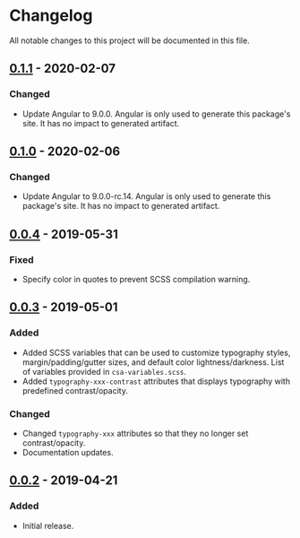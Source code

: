 # Changelog
All notable changes to this project will be documented in this file.

## [0.1.1] - 2020-02-07

### Changed
- Update Angular to 9.0.0. Angular is only used to generate this package's site. It has no impact to generated artifact.

## [0.1.0] - 2020-02-06

### Changed
- Update Angular to 9.0.0-rc.14. Angular is only used to generate this package's site. It has no impact to generated artifact.

## [0.0.4] - 2019-05-31

### Fixed
- Specify color in quotes to prevent SCSS compilation warning.

## [0.0.3] - 2019-05-01

### Added
- Added SCSS variables that can be used to customize typography styles, margin/padding/gutter sizes, and default color lightness/darkness. List of variables provided in `csa-variables.scss`.
- Added `typography-xxx-contrast` attributes that displays typography with predefined contrast/opacity.

### Changed
- Changed `typography-xxx` attributes so that they no longer set contrast/opacity.
- Documentation updates.


## [0.0.2] - 2019-04-21
### Added
- Initial release.

[Unreleased]: https://github.com/kctang/common-style-attributes/compare/v0.1.1...HEAD
[0.1.1]: https://github.com/kctang/common-style-attributes/compare/v0.1.0...v0.1.1
[0.1.0]: https://github.com/kctang/common-style-attributes/compare/v0.0.4...v0.1.0
[0.0.4]: https://github.com/kctang/common-style-attributes/compare/v0.0.3...v0.0.4
[0.0.3]: https://github.com/kctang/common-style-attributes/compare/v0.0.2...v0.0.3
[0.0.2]: https://github.com/kctang/common-style-attributes/releases/tag/v0.0.2
